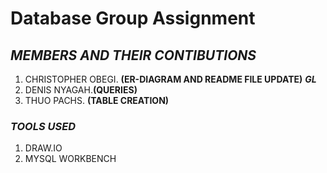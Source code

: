#  Database Group Assignment
## *MEMBERS AND THEIR CONTIBUTIONS*
1. CHRISTOPHER OBEGI. **(ER-DIAGRAM AND README FILE UPDATE)** ***GL***
2. DENIS NYAGAH.**(QUERIES)**
3. THUO PACHS. **(TABLE CREATION)**

### *TOOLS USED*
1. DRAW.IO
2. MYSQL WORKBENCH
